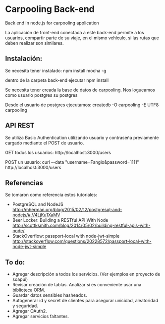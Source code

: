 # Carpooling Back-end
Back end in node.js for carpooling application

La aplicación de front-end conectada a este back-end permite a los usuarios, compartir parte de su viaje, en el mismo vehículo, si las rutas que deben
realizar son similares.

Instalación:
------------
Se necesita tener instalado:
npm install mocha -g

dentro de la carpeta back-end ejecutar
npm install

Se necesita tener creada la base de datos de carpooling.
Nos logueamos como usuario postgres
su postgres

Desde el usuario de postgres ejecutamos:
createdb -O carpooling -E UTF8 carpooling

API REST
--------
Se utiliza Basic Authentication utilizando usuario y contraseña previamente cargado mediante el POST de usuario.

GET todos los usuarios: 
http://localhost:3000/users

POST un usuario: 
curl --data "username=Fangio&password=1111" http://localhost:3000/users

Referencias
-----------
Se tomaron como referencia estos tutoriales:
* PostgreSQL and NodeJS
	http://mherman.org/blog/2015/02/12/postgresql-and-nodejs/#.V4LjKu1XaMV
* Beer Locker: Building a RESTful API With Node
	http://scottksmith.com/blog/2014/05/02/building-restful-apis-with-node/
* StackOverflow: passport-local with node-jwt-simple
	http://stackoverflow.com/questions/20228572/passport-local-with-node-jwt-simple

To do:
------
* Agregar descripción a todos los servicios. (Ver ejemplos en proyecto de soapui)
* Revisar creación de tablas. Analizar si es conveniente usar una biblioteca ORM.
* Guardar datos sensibles hasheados.
* Autogenerar id y secret de clientes para asegurar unicidad, aleatoridad y seguridad.
* Agregar OAuth2.
* Agregar servicios faltantes.
